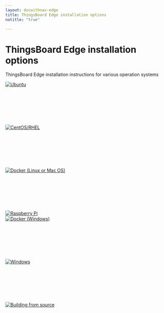 ```yaml
---
layout: docwithnav-edge
title: ThingsBoard Edge installation options
notitle: "true"

---
```


<div class="installation-options">
    <div class="install-options-header">
       <div class="install-options-hero">
          <div class="container">
            <div class="install-options-hero-content">
                <h1>ThingsBoard Edge installation options</h1>
                <div class="install-options-description">
                    <p>
                        ThingsBoard Edge installation instructions for various operation systems
                    </p>
                </div>
            </div>
            <div class="col-lg-12 deployment-container">
                <div class="deployment-div">
                    <div class="container">
                        <div class="deployment-section deployment-on-premise" id="onPremise">
                           <div class="deployment-cards">
                                <div class="deployment-cards-container">
                                    <div class="deployment-card-block">
                                        <a href="/docs/user-guide/install/edge/deb-installation/">
                                            <span>
                                                <div class="deployment-logo" style="height:134px">
                                                    <img width="" src="https://img.thingsboard.io/install/platform/ubuntu.svg" title="Ubuntu" alt="Ubuntu">
                                                 </div>
                                            </span>
                                        </a>
                                    </div>
                                    <div class="deployment-card-block">
                                        <a href="/docs/user-guide/install/edge/rhel/">
                                            <span>
                                                <div class="deployment-logo" style="height:134px">
                                                    <img width="" src="https://img.thingsboard.io/install/platform/centos-redhat.svg" title="CentOS/RHEL" alt="CentOS/RHEL">
                                                 </div>
                                            </span>
                                        </a>
                                    </div>
                                    <div class="deployment-card-block">
                                        <a href="/docs/user-guide/install/edge/docker/">
                                            <span>
                                                <div class="deployment-logo" style="height:134px">
                                                    <img width="" src="https://img.thingsboard.io/install/platform/docker-linux-macos.svg" title="Docker (Linux or Mac OS)" alt="Docker (Linux or Mac OS)">
                                                 </div>
                                            </span>
                                        </a>
                                    </div>
                                    <div class="deployment-card-block">
                                        <a href="/docs/user-guide/install/edge/rpi/">
                                            <span>
                                                <div class="deployment-logo">
                                                    <img width="" src="/images/install/platform/rpi3.svg" title="Raspberry Pi" alt="Raspberry Pi">
                                                 </div>
                                            </span>
                                        </a>
                                    </div>
                                    <div class="deployment-card-block">
                                        <a href="/docs/user-guide/install/edge/docker-windows/">
                                            <span>
                                                <div class="deployment-logo" style="height:134px">
                                                    <img width="" src="https://img.thingsboard.io/install/platform/docker-windows.svg" title="Docker (Windows)" alt="Docker (Windows)">
                                                 </div>
                                            </span>
                                        </a>
                                    </div>
                                    <div class="deployment-card-block">
                                        <a href="/docs/user-guide/install/edge/windows/">
                                            <span>
                                                <div class="deployment-logo" style="height:134px">
                                                    <img width="" src="https://img.thingsboard.io/install/platform/windows.svg" title="Windows" alt="Windows">
                                                 </div>
                                            </span>
                                        </a>
                                    </div>
                                    <div class="deployment-card-block">
                                        <a href="/docs/user-guide/install/edge/building-from-source/">
                                            <span>
                                                <div class="deployment-logo">
                                                    <img width="" src="https://img.thingsboard.io/install/platform/sources.svg" title="Building from source" alt="Building from source">
                                                 </div>
                                            </span>
                                        </a>
                                    </div>
                               </div>
                            </div>
                        </div>
                    </div>
                </div>
            </div>
          </div>
       </div>
    </div>
</div>

<script type="text/javascript">

    inViewportDefer(function() {
        $(".deployment-cards .deployment-cards-container .deployment-card-block").inViewport(function(px){
            if(px >= 10) {
                $(this).addClass("animated zoomIn");
                return true;
            }
        });
    });

    jqueryDefer(function () {
    
        window.addEventListener('popstate', onPopStateEdgeInstallOptions);
        
        onPopStateEdgeInstallOptions();
        
    });
    
    function onPopStateEdgeInstallOptions() {
            var params = Qs.parse(window.location.search, { ignoreQueryPrefix: true });
            var targetId = params['edgeInstallType'];
            if (!targetId) {
                targetId = 'onPremise';
            }
            selectTargetEdgeInstallOption('#'+targetId);
    }
        
    function selectTargetEdgeInstallOption(targetId) {
         $(".deployment-selector .deployment").removeClass("active");         
         $(".deployment-selector .deployment[data-toggle='"+targetId+"']").addClass("active");
         $(".deployment-selector .deployment[data-toggle='"+targetId+"'] .magic-radio").prop("checked", true);
         
         $('.deployment-div .deployment-section').removeClass("active");
         $('.deployment-div .deployment-section'+targetId).addClass("active");
         
         $('.deployment-div .deployment-section' + targetId + ' .deployment-card-block').addClass("animated zoomIn");
    }
</script>
